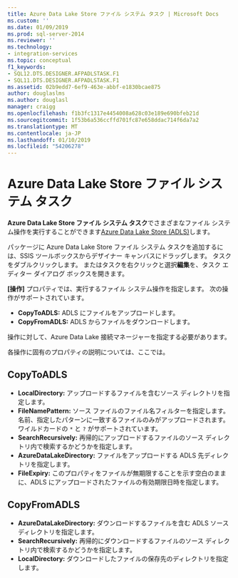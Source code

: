 ```yaml
---
title: Azure Data Lake Store ファイル システム タスク | Microsoft Docs
ms.custom: ''
ms.date: 01/09/2019
ms.prod: sql-server-2014
ms.reviewer: ''
ms.technology:
- integration-services
ms.topic: conceptual
f1_keywords:
- SQL12.DTS.DESIGNER.AFPADLSTASK.F1
- SQL11.DTS.DESIGNER.AFPADLSTASK.F1
ms.assetid: 02b9edd7-6ef9-463e-abbf-e1830bcae875
author: douglaslms
ms.author: douglasl
manager: craigg
ms.openlocfilehash: f1b3fc1317e4454008a628c03e189e690bfeb21d
ms.sourcegitcommit: 1f53b6a536ccffd701fc87e658ddac714f6da7a2
ms.translationtype: MT
ms.contentlocale: ja-JP
ms.lasthandoff: 01/10/2019
ms.locfileid: "54206278"
---
```

# <a name="azure-data-lake-store-file-system-task"></a>Azure Data Lake Store ファイル システム タスク

**Azure Data Lake Store ファイル システム タスク**でさまざまなファイル システム操作を実行することができます[Azure Data Lake Store (ADLS)](https://azure.microsoft.com/services/data-lake-store/)します。

パッケージに Azure Data Lake Store ファイル システム タスクを追加するには、SSIS ツールボックスからデザイナー キャンバスにドラッグします。 タスクをダブルクリックします。 またはタスクを右クリックと選択**編集**を、タスク エディター ダイアログ ボックスを開きます。

**[操作]** プロパティでは、実行するファイル システム操作を指定します。 次の操作がサポートされています。

* **CopyToADLS:** ADLS にファイルをアップロードします。
* **CopyFromADLS:** ADLS からファイルをダウンロードします。

操作に対して、Azure Data Lake 接続マネージャーを指定する必要があります。

各操作に固有のプロパティの説明については、ここでは。

## <a name="copytoadls"></a>CopyToADLS

* **LocalDirectory:** アップロードするファイルを含むソース ディレクトリを指定します。
* **FileNamePattern:** ソース ファイルのファイル名フィルターを指定します。 名前、指定したパターンに一致するファイルのみがアップロードされます。 ワイルドカードの `*` と `?` がサポートされています。
* **SearchRecursively:** 再帰的にアップロードするファイルのソース ディレクトリ内で検索するかどうかを指定します。
* **AzureDataLakeDirectory:** ファイルをアップロードする ADLS 先ディレクトリを指定します。
* **FileExpiry:** このプロパティをファイルが無期限することを示す空白のままに、ADLS にアップロードされたファイルの有効期限日時を指定します。

## <a name="copyfromadls"></a>CopyFromADLS

* **AzureDataLakeDirectory:** ダウンロードするファイルを含む ADLS ソース ディレクトリを指定します。
* **SearchRecursively:** 再帰的にダウンロードするファイルのソース ディレクトリ内で検索するかどうかを指定します。
* **LocalDirectory:** ダウンロードしたファイルの保存先のディレクトリを指定します。
